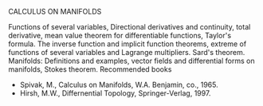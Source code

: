 ---
---
CALCULUS ON MANIFOLDS

Functions of several variables, Directional derivatives and continuity, total
derivative, mean value theorem for differentiable functions, Taylor's formula.
The inverse function and implicit function theorems, extreme of functions of
several variables and Lagrange multipliers. Sard's theorem.
Manifolds: Definitions and examples, vector fields and differential forms on
manifolds, Stokes theorem.
Recommended books

* Spivak, M., Calculus on Manifolds, W.A. Benjamin, co., 1965.
* Hirsh, M.W., Differnential Topology, Springer-Verlag, 1997.

